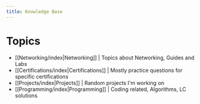 ```yaml
---
title: Knowledge Base
---
```


# Topics
- [[Networking/index|Networking]] | Topics about Networking, Guides and Labs
- [[Certifications/index|Certifications]] | Mostly practice questions for specific certifications
- [[Projects/index|Projects]] | Random projects I'm working on
- [[Programming/index|Programming]] | Coding related, Algorithms, LC solutions
